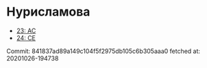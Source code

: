 # Нурисламова
- [23: AC](23.md)
- [24: CE](24.md)

Commit: 841837ad89a149c104f5f2975db105c6b305aaa0
 fetched at: 20201026-194738
